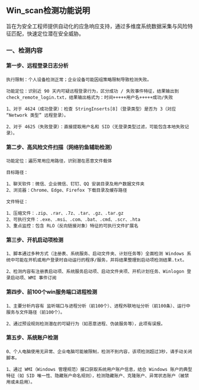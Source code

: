 ## Win_scan检测功能说明
旨在为安全工程师提供自动化的应急响应支持，通过多维度系统数据采集与风险特征匹配，快速定位潜在安全威胁。
### 一、检测内容
#### 第一步、远程登录日志分析

    执行限制：个人设备检测正常；企业设备可能因组策略限制导致检测失败。
    
    功能定位：识别近 90 天内可疑远程登录行为，区分成功 / 失败事件特征，结果输出到check_remote_login.txt，结果输出格式为：时间+++++用户名+++++成功/失败
    
    1、对于 4624（成功登录）：检查 StringInserts[8]（登录类型）是否为 3（对应 “Network 类型” 远程登录）。
    
    2、对于 4625（失败登录）：直接提取用户名和 SID（无登录类型过滤，可能包含本地失败记录）。

#### 第二步、高风险文件扫描（网络钓鱼辅助检测）

    功能定位：遍历常用应用路径，识别潜在恶意文件载体
    
    目标路径：

    1、聊天软件：微信、企业微信、钉钉、QQ 安装目录及用户数据文件夹
    2、浏览器：Chrome、Edge、Firefox 下载目录及缓存路径

    文件特征：

    1、压缩文件：.zip、.rar、.7z、.tar、.gz、.tar.gz
    2、可执行文件：.exe、.msi、.com、.bat、.cmd、.scr、.hta
    3、重点监控：包含 RLO（反向链接对象）特征的可执行文件扩展名

#### 第三步、开机启动项检测

    1、脚本通过多种方式（注册表、系统服务、启动文件夹、计划任务等）全面检测 Windows 系统中可能在开机或用户登录时自动运行的程序/服务，并将结果整理到启动项检测结果.txt。

    2、检测内容有注册表启动项、系统服务启动项、启动文件夹项、开机计划任务、Winlogon 登录启动项、WMI 事件订阅

#### 第四步、前100个win服务端口进程检测

    1、主要分析内容有 监听端口与进程分析（前100个）、进程外联地址分析（前100条）、运行中服务与文件路径（前100个）。

    2、通过预设规则检测潜在的可疑行为（如恶意进程、伪装服务等），此项有误报。

#### 第五步、系统账户检测

    0、个人电脑使用无异常、企业电脑可能被限制，检测不到内容，该项检测超过3秒，请手动关闭脚本。

    1、通过 WMI（Windows 管理规范）接口获取系统用户账户信息，结合 Windows 账户的典型特征（如 SID 唯一性、隐藏账户命名规则），检测隐藏账户、克隆账户、异常状态账户（被禁用或未启用）。

